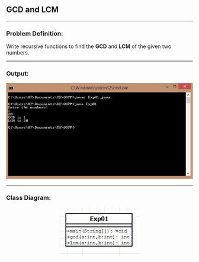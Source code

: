 ## GCD and LCM

-----------------------------------------
### Problem Definition:
Write recursive functions to find the <strong>GCD</strong> and  <strong>LCM</strong> of the given two numbers.

------------------------------------------
### Output:
<p align="center">
    <img src="./output.jpg" alt="Output">
</p>

------------------------------------------
### Class Diagram:
<p align="center">
 <img src="./class_diagram.jpg" alt="Class Diagram">
</p>


